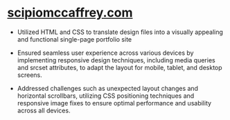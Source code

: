 # [scipiomccaffrey.com](http://scipiomccaffrey.com/)

 - Utilized HTML and CSS to translate design files into a visually appealing and functional single-page portfolio site

 - Ensured seamless user experience across various devices by implementing responsive design techniques, including media queries and srcset attributes, to adapt the layout for mobile, tablet, and desktop screens.

 - Addressed challenges such as unexpected layout changes and horizontal scrollbars, utilizing CSS positioning techniques and responsive image fixes to ensure optimal performance and usability across all devices.
